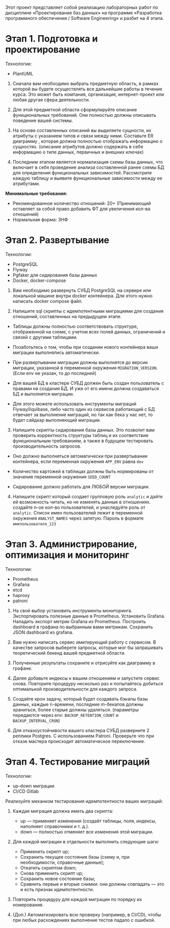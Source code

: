 Этот проект представляет собой реализацию лабораторных работ по дисциплине «Проектирование баз данных» на программе «Разработка программного обеспечения / Software Engineering» и разбит на 4 этапа.

# Этап 1. Подготовка и проектирование

Технологии:
* PlantUML


1) Сначала вам необходимо выбрать предметную область, в рамках которой вы будете осуществлять все дальнейшие работы в течение курса. Это может быть компания, организация, интернет-проект или любая другая сфера деятельности. 

2) Для этой предметной области сформулируйте описание функциональных требований. Они полностью должны описывать поведение вашей системы.  

3) На основе составленных описаний вы выделяете сущности, их атрибуты с указанием типов и связи между ними. Составьте ER диаграмму , которая должна полностью отображать информацию о сущностях. (описание атрибутов должно содержать в себе информацию о типе данных, первичных и внешних ключах)  

4) Последним этапом является нормализация схемы базы данных, что включает в себя проведение анализа составленной ранее схемы БД для определения функциональных зависимостей. Рассмотрите каждую таблицу и выявите функциональные зависимости между ее атрибутами.

**Минимальные требования:**

* Рекомендованное количество отношений: 20+ (Принимающий оставляет за собой право добавить ФТ для увеличения кол-ва отношений)  
* Нормальная форма: 3НФ

# Этап 2. Развертывание  

Технологии:
* PostgreSQL
* Flyway
* Pgfaker для сидирования базы данных
* Docker, docker-compose


1) Вам необходимо развернуть СУБД PostgreSQL на сервере или локальной машине внутри docker контейнера. Для этого нужно написать docker compose файл. 

2) Напишите sql скрипты с идемпотентными миграциями для создания отношений, составленных на предыдущем этапе.  

* Таблицы должны полностью соответствовать структуре, отображенной на схеме, с учетом всех полей данных, ограничений и связей с другими таблицами. 

* Позаботьтесь о том, чтобы при создании нового контейнера ваши миграции выполнялись автоматически. 

* При развертывании миграции должны выполнятся до версии миграции, указанной в переменной окружения `MIGRATION_VERSION`. (Если env не указан, то до последней)  

* Для вашей БД в кластере СУБД должен быть создан пользователь с правами на создания БД. И уже от его имени должна создаваться БД и выполнятся миграции.  

* Для этого можете использовать инструменты миграций Flyway/liquibase, либо часто один из сервисов работающий с БД отвечает за выполнение миграций, но так как бека у нас нет, то будет сайдкар выполняющий миграции.  

3) Напишите скрипты сидирования базы данных. Это позволит вам проверить корректность структуры таблиц и их соответствие функциональным требованиям, а также в будущем тестировать производительность запросов.

* Оно должно выполняться автоматически при развертывании контейнера, если переменная окружения `APP_ENV` равна `dev`  

* Количество картожей в таблицах должны быть нормированы от значения переменной окружения  `SEED_COUNT`  

* Сидирование должно работать для ЛЮБОЙ версии миграции.  

4) Напишите скрипт который создает групповую роль `analytic` и дайте ей возможность читать, но не изменять данные в отношениях. создайте n-ое кол-во пользователей, и унаследуйте роль от `analytic`. Список имен пользователей лежит в переменной окружения `ANALYST_NAMES` через запятую. Пароль в формате `имяпользователя_123`

# Этап 3. Администрирование, оптимизация и мониторинг  

Технологии:
* Prometheus
* Grafana
* etcd
* haproxy
* patroni


1) На свой выбор установить инструменты мониторинга. Экспортировать полезные данные в Prometheus. Установить Grafana. Наладить экспорт метрик Grafana из Prometheus. Построить dashboard в графана по выбранным вами метрикам. Сохранить JSON dashboard из grafana.  

2) Вам нужно написать сервис имитирующий работу с сервисом. В качестве запросов выберете запросы, которые мог бы запрашивать теоретический бекенд вашей предметной области.  

3) Полученные результаты сохраните и отрисуйте как диаграмму в графане.  

4) Далее добавьте индексы к вашим отношениям и запустите сервис снова. Повторите процедуру несколько раз и попытайтесь добиться оптимальной производительности для каждого запроса.  

5) Создайте крон задачу, который будет создавать бэкапы базы данных, каждые n-времени, последние m-бекапов должны храниться, более старые должны удаляться. (параметры передаются через env: `BACKUP_RETENTION_COUNT` и `BACKUP_INTERVAL_CRON`)

6) Для отказоустойчивости вашего кластера СУБД разверните 2 реплики Postgres. С использованием Patroni. Проверьте что при отказе мастера происходит автоматическое переключение.  

# Этап 4. Тестирование миграций  

Технологии:
* up-down миграции
* CI/CD Gitlab

Реализуйте механизм тестирования идемпотентности ваших миграций:  

1) Каждая миграция должна иметь два скрипта:  
    * up — применяет изменения (создаёт таблицы, поля, индексы, наполняет справочники и т. д.). 
    * down — полностью отменяет все изменения этой миграции. 


2) Для каждой миграции в отдельности выполнить следующие шаги: 
    * Применить скрипт up;  
    * Сохранить текущее состояние базы (схему и, при необходимости, справочные данные);  
    * Откатить скриптом down;  
    * Снова применить скрипт up;  
    * Сохранить новое состояние базы;  
    * Сравнить первые и вторые снимки: они должны совпадать — это и есть признак идемпотентности.  


3) Повторить процедуру для каждой миграции по порядку их номерования.  


4) (Доп.) Автоматизировать всю проверку (например, в CI/CD), чтобы при любых расхождениях выполнение тестов падало с ошибкой.  
